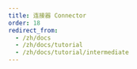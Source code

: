 ```yaml
---
title: 连接器 Connector
order: 18
redirect_from:
  - /zh/docs
  - /zh/docs/tutorial
  - /zh/docs/tutorial/intermediate
---
```

